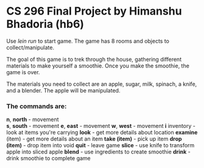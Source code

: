 <h1> CS 296 Final Project by Himanshu Bhadoria (hb6) </h1>

Use <i>lein run</i> to start game. The game has 8 rooms and objects to collect/manipulate.

The goal of this game is to trek through the house, gathering different materials to make yourself a smoothie. Once you make the smoothie, the game is over.

The materials you need to collect are an apple, sugar, milk, spinach, a knife, and a blender. The apple will be manipulated.

<h3>The commands are:</h3>
  <b>n</b>, <b>north</b> - movement <br>
  <b>s</b>, <b>south</b> - movement
  <b>e</b>, <b>east</b> - movement
  <b>w</b>, <b>west</b> - movement
  <b>i</b> </b>inventory</b> - look at items you're carrying
  <b>look</b> - get more details about location
  <b>examine</b> (item) - get more details about an item
  <b>take (item)</b> - pick up item
  <b>drop (item)</b> - drop item into void
  <b>quit</b> - leave game
  <b>slice</b> - use knife to transform apple into sliced apple
  <b>blend</b> - use ingredients to create smoothie
  <b>drink</b> - drink smoothie to complete game
